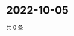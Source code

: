 # 2022-10-05

共 0 条

<!-- BEGIN WEIBO -->
<!-- 最后更新时间 Wed Oct 05 2022 17:21:14 GMT+0800 (China Standard Time) -->

<!-- END WEIBO -->
